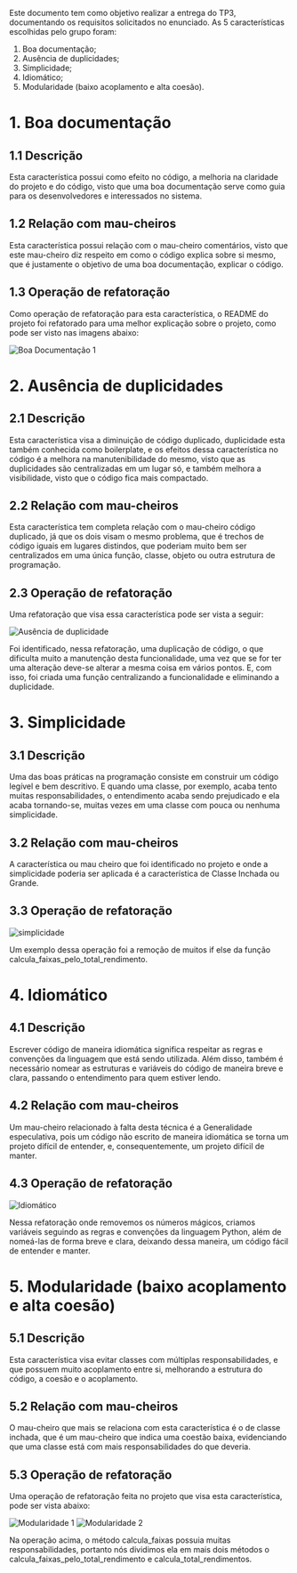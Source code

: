 Este documento tem como objetivo realizar a entrega do TP3, documentando os requisitos solicitados no enunciado. As 5 características escolhidas pelo grupo foram:

1. Boa documentação;
2. Ausência de duplicidades;
3. Simplicidade;
4. Idiomático;
5. Modularidade (baixo acoplamento e alta coesão).

# 1. Boa documentação

## 1.1 Descrição

Esta característica possui como efeito no código, a melhoria na claridade do projeto e do código, visto que uma boa documentação serve como guia para os desenvolvedores e interessados no sistema.

## 1.2 Relação com mau-cheiros

Esta característica possui relação com o mau-cheiro comentários, visto que este mau-cheiro diz respeito em como o código explica sobre si mesmo, que é justamente o objetivo de uma boa documentação, explicar o código.

## 1.3 Operação de refatoração

Como operação de refatoração para esta característica, o README do projeto foi refatorado para uma melhor explicação sobre o projeto, como pode ser visto nas imagens abaixo:

![Boa Documentação 1](./assets/boa_documentacao.png)


# 2. Ausência de duplicidades

## 2.1 Descrição

Esta característica visa a diminuição de código duplicado, duplicidade esta também conhecida como boilerplate, e os efeitos dessa característica no código é a melhora na manutenibilidade do mesmo, visto que as duplicidades são centralizadas em um lugar só, e também melhora a visibilidade, visto que o código fica mais compactado.

## 2.2 Relação com mau-cheiros

Esta característica tem completa relação com o mau-cheiro código duplicado, já que os dois visam o mesmo problema, que é trechos de código iguais em lugares distindos, que poderiam muito bem ser centralizados em uma única função, classe, objeto ou outra estrutura de programação.

## 2.3 Operação de refatoração

Uma refatoração que visa essa característica pode ser vista a seguir:

![Ausência de duplicidade](./assets/duplicidade.png)

Foi identificado, nessa refatoração, uma duplicação de código, o que dificulta muito a manutenção desta funcionalidade, uma vez que se for ter uma alteração deve-se alterar a mesma coisa em vários pontos. E, com isso, foi criada uma função centralizando a funcionalidade e eliminando a duplicidade.

# 3. Simplicidade

## 3.1 Descrição

Uma das boas práticas na programação consiste em construir um código legível e bem descritivo. E quando uma classe, por exemplo, acaba tento muitas responsabilidades, o entendimento acaba sendo prejudicado e ela acaba tornando-se, muitas vezes em uma classe com pouca ou nenhuma simplicidade.

## 3.2 Relação com mau-cheiros

A característica ou mau cheiro que foi identificado no projeto e onde a simplicidade poderia ser aplicada é a característica de Classe Inchada ou Grande.

## 3.3 Operação de refatoração

![simplicidade](./assets/simplicidade.png)

Um exemplo dessa operação foi a remoção de muitos if else da função calcula_faixas_pelo_total_rendimento.

# 4. Idiomático

## 4.1 Descrição

Escrever código de maneira idiomática significa respeitar as regras e convenções da linguagem que está sendo utilizada. Além disso, também é necessário nomear as estruturas e variáveis do código de maneira breve e clara, passando o entendimento para quem estiver lendo.

## 4.2 Relação com mau-cheiros

Um mau-cheiro relacionado à falta desta técnica é a Generalidade especulativa, pois um código não escrito de maneira idiomática se torna um projeto difícil de entender, e, consequentemente, um projeto difícil de manter.

## 4.3 Operação de refatoração

![Idiomático](./assets/idiomatico.jpeg)

Nessa refatoração onde removemos os números mágicos, criamos variáveis seguindo as regras e convenções da linguagem Python, além de nomeá-las de forma breve e clara, deixando dessa maneira, um código fácil de entender e manter.

# 5. Modularidade (baixo acoplamento e alta coesão)

## 5.1 Descrição

Esta característica visa evitar classes com múltiplas responsabilidades, e que possuem muito acoplamento entre si, melhorando a estrutura do código, a coesão e o acoplamento.
## 5.2 Relação com mau-cheiros

O mau-cheiro que mais se relaciona com esta característica é o de classe inchada, que é um mau-cheiro que indica uma coestão baixa, evidenciando que uma classe está com mais responsabilidades do que deveria.

## 5.3 Operação de refatoração

Uma operação de refatoração feita no projeto que visa esta característica, pode ser vista abaixo:

![Modularidade 1](./assets/modularidade1.png)
![Modularidade 2](./assets/modularidade2.png)

Na operação acima, o método calcula_faixas possuia muitas responsabilidades, portanto nós dividimos ela em mais dois métodos o calcula_faixas_pelo_total_rendimento e calcula_total_rendimentos. 